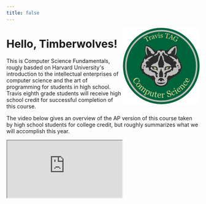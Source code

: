 ```yaml
---
title: false
---
```


<div style="float: right">
    <img style="align: right" src="assets/CS_Logo_S.png">
</div>

# Hello, Timberwolves! 

This is Computer Science Fundamentals, rougly basded on Harvard University's introduction to the intellectual enterprises of computer science and the art of programming for students in high school. Travis eighth grade students will receive high school credit for successful completion of this course.

The video below gives an overview of the AP version of this course taken by high school students for college credit, but roughly summarizes what we will accomplish this year.

<iframe src="https://www.youtube.com/embed/tZxLMIk_SaY?playlist=GAB6Gm7pTTA"></iframe>
